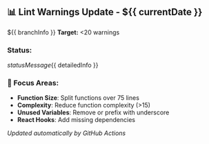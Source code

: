 ## 📊 Lint Warnings Update - ${{ currentDate }}

${{ branchInfo }}
**Target:** <20 warnings

### Status:
${{ statusMessage }}${{ detailedInfo }}

### 🎯 Focus Areas:
- **Function Size**: Split functions over 75 lines  
- **Complexity**: Reduce function complexity (>15)
- **Unused Variables**: Remove or prefix with underscore
- **React Hooks**: Add missing dependencies

*Updated automatically by GitHub Actions*